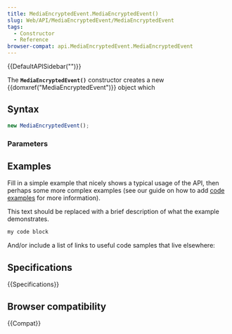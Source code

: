 ```yaml
---
title: MediaEncryptedEvent.MediaEncryptedEvent()
slug: Web/API/MediaEncryptedEvent/MediaEncryptedEvent
tags:
  - Constructor
  - Reference
browser-compat: api.MediaEncryptedEvent.MediaEncryptedEvent
---
```

{{DefaultAPISidebar("")}}

The **`MediaEncryptedEvent()`** constructor creates a new {{domxref("MediaEncryptedEvent")}} object which 

## Syntax

```js
new MediaEncryptedEvent();
```

### Parameters



## Examples

Fill in a simple example that nicely shows a typical usage of the API, then perhaps some more complex examples (see our guide on how to add [code examples](/en-US/docs/MDN/Contribute/Structures/Code_examples) for more information).

This text should be replaced with a brief description of what the example demonstrates.

```js
my code block
```

And/or include a list of links to useful code samples that live elsewhere:

## Specifications

{{Specifications}}

## Browser compatibility

{{Compat}}

